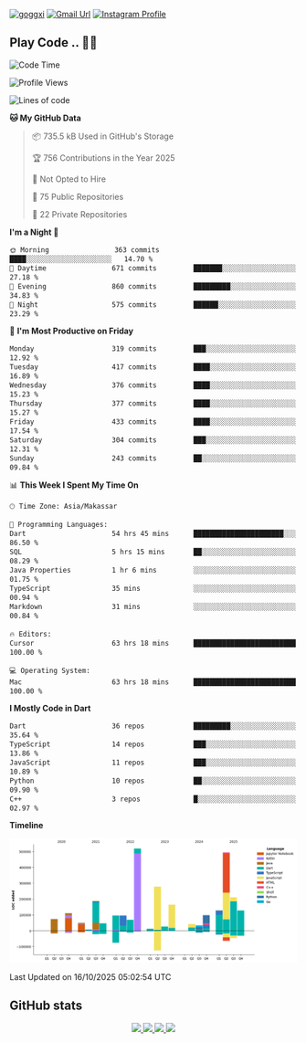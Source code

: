[![goggxi](https://img.shields.io/badge/Portofolio-Goggxi-orange)](https://goggxi.github.io)
[![Gmail Url](https://img.shields.io/twitter/url?label=Goggxi@gmail.com&logo=gmail&style=social&url=http%3A%2F%2Fmailto%3Acontact.Goggxi@gmail.com)](mailto:Goggxi@gmail.com) [![Instagram Profile](https://img.shields.io/twitter/url?label=moh_rifkan&logo=instagram&style=social&url=https://www.instagram.com/moh_rifkan/)](https://www.instagram.com/moh_rifkan/)

## Play Code .. 💬🚀

<!-- [![Moh Rifkan GitHub stats](https://github-readme-stats.vercel.app/api?username=goggxi&count_private=true&show_icons=true&theme=dracula&custom_title=Goggxi%20Statistic%20🚀)](https://github.com/goggxi/goggxi)

[![Top Langs](https://github-readme-stats.vercel.app/api/top-langs/?username=goggxi&langs_count=8&layout=compact&show_icons=true&theme=dracula)](https://github.com/goggxi/goggxi) -->

<!--START_SECTION:waka-->
![Code Time](http://img.shields.io/badge/Code%20Time-4%2C752%20hrs%2059%20mins-blue)

![Profile Views](http://img.shields.io/badge/Profile%20Views-4-blue)

![Lines of code](https://img.shields.io/badge/From%20Hello%20World%20I%27ve%20Written-2.9%20million%20lines%20of%20code-blue)

**🐱 My GitHub Data** 

> 📦 735.5 kB Used in GitHub's Storage 
 > 
> 🏆 756 Contributions in the Year 2025
 > 
> 🚫 Not Opted to Hire
 > 
> 📜 75 Public Repositories 
 > 
> 🔑 22 Private Repositories 
 > 
**I'm a Night 🦉** 

```text
🌞 Morning                363 commits         ████░░░░░░░░░░░░░░░░░░░░░   14.70 % 
🌆 Daytime                671 commits         ███████░░░░░░░░░░░░░░░░░░   27.18 % 
🌃 Evening                860 commits         █████████░░░░░░░░░░░░░░░░   34.83 % 
🌙 Night                  575 commits         ██████░░░░░░░░░░░░░░░░░░░   23.29 % 
```
📅 **I'm Most Productive on Friday** 

```text
Monday                   319 commits         ███░░░░░░░░░░░░░░░░░░░░░░   12.92 % 
Tuesday                  417 commits         ████░░░░░░░░░░░░░░░░░░░░░   16.89 % 
Wednesday                376 commits         ████░░░░░░░░░░░░░░░░░░░░░   15.23 % 
Thursday                 377 commits         ████░░░░░░░░░░░░░░░░░░░░░   15.27 % 
Friday                   433 commits         ████░░░░░░░░░░░░░░░░░░░░░   17.54 % 
Saturday                 304 commits         ███░░░░░░░░░░░░░░░░░░░░░░   12.31 % 
Sunday                   243 commits         ██░░░░░░░░░░░░░░░░░░░░░░░   09.84 % 
```


📊 **This Week I Spent My Time On** 

```text
🕑︎ Time Zone: Asia/Makassar

💬 Programming Languages: 
Dart                     54 hrs 45 mins      ██████████████████████░░░   86.50 % 
SQL                      5 hrs 15 mins       ██░░░░░░░░░░░░░░░░░░░░░░░   08.29 % 
Java Properties          1 hr 6 mins         ░░░░░░░░░░░░░░░░░░░░░░░░░   01.75 % 
TypeScript               35 mins             ░░░░░░░░░░░░░░░░░░░░░░░░░   00.94 % 
Markdown                 31 mins             ░░░░░░░░░░░░░░░░░░░░░░░░░   00.84 % 

🔥 Editors: 
Cursor                   63 hrs 18 mins      █████████████████████████   100.00 % 

💻 Operating System: 
Mac                      63 hrs 18 mins      █████████████████████████   100.00 % 
```

**I Mostly Code in Dart** 

```text
Dart                     36 repos            █████████░░░░░░░░░░░░░░░░   35.64 % 
TypeScript               14 repos            ███░░░░░░░░░░░░░░░░░░░░░░   13.86 % 
JavaScript               11 repos            ███░░░░░░░░░░░░░░░░░░░░░░   10.89 % 
Python                   10 repos            ██░░░░░░░░░░░░░░░░░░░░░░░   09.90 % 
C++                      3 repos             █░░░░░░░░░░░░░░░░░░░░░░░░   02.97 % 
```



**Timeline**

![Lines of Code chart](https://raw.githubusercontent.com/Goggxi/Goggxi/main/assets/bar_graph.png)


 Last Updated on 16/10/2025 05:02:54 UTC
<!--END_SECTION:waka-->

## GitHub stats

<p align="center">
  <a href="https://github.com/goggxi">
    <img src="http://github-profile-summary-cards.vercel.app/api/cards/profile-details?username=goggxi&theme=transparent" />
  </a>
  <a href="https://github.com/goggxi">
    <img src="https://github-readme-streak-stats.herokuapp.com/?user=goggxi&hide_border=true&card_width=338&theme=transparent" />
  </a>
  <a href="https://github.com/goggxi">
    <img src="http://github-profile-summary-cards.vercel.app/api/cards/stats?username=goggxi&theme=transparent" />
  </a>
  <a href="https://github.com/goggxi">
    <img src="https://github-readme-stats.vercel.app/api/top-langs/?username=goggxi&langs_count=10&exclude_repo=&hide=c,makefile,html,css,sass,nix,nunjucks,tsql,dockerfile,shell&card_width=699&hide_border=true&theme=transparent" />
  </a>
  <!-- <br/>
  <a href="https://github.com/goggxi">
    <img src="https://komarev.com/ghpvc/?username=goggxi&color=blue&style=flat" />
  </a> -->
</p>
